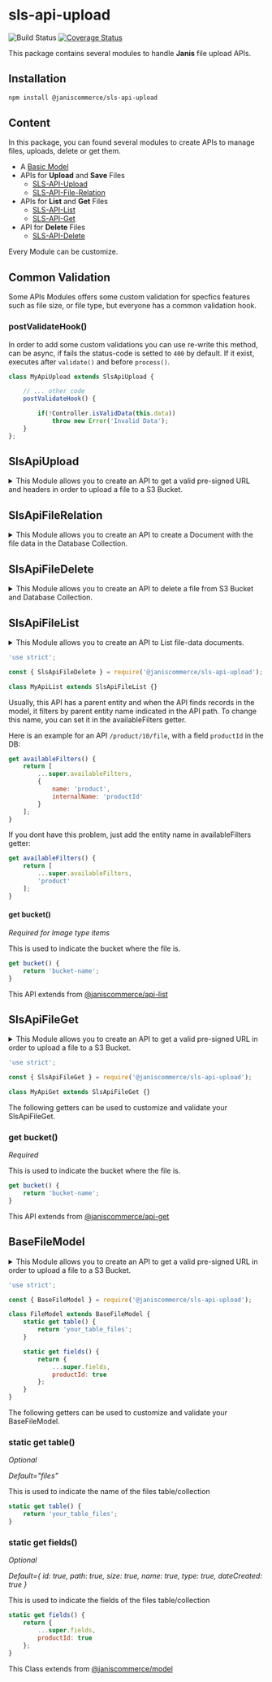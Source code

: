 # sls-api-upload

![Build Status](https://github.com/janis-commerce/sls-api-upload/workflows/Build%20Status/badge.svg)
[![Coverage Status](https://coveralls.io/repos/github/janis-commerce/sls-api-upload/badge.svg?branch=master)](https://coveralls.io/github/janis-commerce/sls-api-upload?branch=master)

This package contains several modules to handle **Janis** file upload APIs.

## Installation
```sh
npm install @janiscommerce/sls-api-upload
```

## Content

In this package, you can found several modules to create APIs to manage files, uploads, delete or get them.

* A [Basic Model](#BaseFileModel)
* APIs for **Upload** and **Save** Files
	* [SLS-API-Upload](#SlsApiUpload)
	* [SLS-API-File-Relation](#SlsApiFileRelation)
* APIs for **List** and **Get** Files
	* [SLS-API-List](#SlsApiFileList)
	* [SLS-API-Get](#SlsApiFileGet)
* API for **Delete** Files
	* [SLS-API-Delete](#SlsApiFileDelete)

Every Module can be customize.

## Common Validation

Some APIs Modules offers some custom validation for specfics features such as file size, or file type, but everyone has a common validation hook.

### postValidateHook()

In order to add some custom validations you can use re-write this method, can be async, if fails the status-code is setted to `400` by default. If it exist, executes after `validate()` and before `process()`.

```js
class MyApiUpload extends SlsApiUpload {

	// ... other code
	postValidateHook() {

		if(!Controller.isValidData(this.data))
			throw new Error('Invalid Data');
	}
};
```

## SlsApiUpload

<details>
	<summary>This Module allows you to create an API to get a valid pre-signed URL and headers in order to upload a file to a S3 Bucket.</summary>

### API Example

```js
// in src/api/item/file-upload/list.js
'use strict';

const { SlsApiUpload } = require('@janiscommerce/sls-api-upload');

module.exports = class MyApiUpload extends SlsApiUpload {
	get bucket() {
		return 'bucket-name';
	}

	get path() {
		return 'files/';
	}

	get availableTypes() {
		return ['application/pdf']
	}

	get expiration() {
		return 300;
	}

	get sizeRange() {
		return [1, 1024 * 1024 * 5]; // 1byte - 5mb
	}
};

```

### Request Example

```js
{
	fileName: 'my-file.jpg'
}
```

### Response Example

```js
{
	url: 'https://s3.amazonaws.com/bucket-name',
	fields: {
		'Content-Type': 'image/jpg',
		key: 'files/06311e0c-6f32-4a13-93e4-c89a7765e571.jpg',
		bucket: 'bucket-name',
		'X-Amz-Algorithm': 'AWS4-HMAC-SHA256',
		'X-Amz-Credential': 'AAAAAAA99BB0BOCCCCCC/10000000/us-east-2/s3/aws4_request',
		'X-Amz-Date': '20200406T185857Z',
		Policy: 'eyJleHBpcmF0aW9uIjoiMjAyMC0wNC0wNlQxODo1OTo1N1oiLCJjb25kaXRpb25zIjpbWyJjb250ZW5=',
		'X-Amz-Signature': '4e99b9e991df4aa4370e88aa3390000d1a543527fcc1cdb6583b193aed00bf00'
	}
}
```

When you get this response you can use it to make the request with the file.

### Getters

The following getters can be used to customize and validate your `SlsApiUpload`.


#### get bucket()

*Required*

This is used to indicate the bucket where the file should be saved

```js
get bucket() {
	return 'bucket-name';
}
```

#### get path()

*Optional* | *Default=""*

This is used to indicate the path where the file should be saved

```js
get path() {
	return 'files/pdf/';
}
```

#### get availableTypes()

*Optional* | *Default=[]*

This is used to indicate the accepted file types to be uploaded. If you not define them, all types will be valid. Example:

```js
get availableTypes() {
	return ['image/jpg', 'image/jpeg', 'image/png']
}
```

#### get expiration()

*Optional* | *Default=60*

This is used to indicate the expiration time in seconds of the generated URL

```js
get expiration() {
	return 120;
}
```

#### get sizeRange()

*Optional* | *Default=[1,10485760] // 1B to 10MB*

This is used to indicate the valid file size range to be uploaded

```js
get sizeRange() {
	return [1, 20 * 1024 * 1024]; // 1byte - 20mb
}
```

### Hooks

This module has only one Hook:

* [postValidateHook](#Common-Validation)

</details>

## SlsApiFileRelation

<details>
	<summary>This Module allows you to create an API to create a Document with the file data in the Database Collection.</summary>

> **IMPORTANT**, this API must be requested after making the upload to S3 Bucket.

### API Example

```js
// in src/api/item/file-upload/post.js
'use strict';

const { SlsApiFileRelation } = require('@janiscommerce/sls-api-upload');
const FileModel = require('../models/your-file-model');

class MyApiRelation extends SlsApiFileRelation {

	get bucket() {
		return 'bucket-name';
	}

	get model() {
		return FileModel;
	}

	get entityIdField() {
		return 'productId';
	}
}
```

### Request Data

This API has the following required request data:

- **filename**: (string) The name and extension of the file.
- **filesSource**: (string) The full key of the file stored in S3.

#### Request data example

```json
{
	"fileName": "front-image.png",
	"fileSource": "files/images/1f368ddd-97b6-4076-ba63-9e0a71273aac.png"
}
```

### Response

This API response with status-code `201` and `id` if success to Save the file data Document.

```json
// status-code 201
{
	"id": "5e866d89fc33220011108188"
}
```

### Getters

The following getters can be used to customize and validate your API:

#### get bucket()

*Required*

This is used to indicate the bucket where the file was saved

```js
get bucket() {
	return 'bucket-name';
}
```

#### get model()

*Required*

This is used to indicate the Model class that should be used to save the file relationship

```js
const FileModel = require('../models/your-file-model');

get model() {
	return FileModel;
}
```

#### get entityIdField()

*Required*

This is used to indicate the field name where the related entity ID should be saved

```js
	...
	get entityIdField() {
		return 'productId';
	}
	...
```

#### get customFieldsStruct()

*Optional*

This is used to indicate more fields to be validated from the request and saved with the relationship.

```js
get customFieldsStruct() {
	return {
		myRelationshipCustomField: 'string',
		myOptionalRelationshipCustomField: 'string?'
	};
}
```

Request data example;

```json
{
	"fileName": "image.png",
	"fileSource": "files/images/1f368ddd-97b6-4076-ba63-9e0a71273aac.png",
	"myRelationshipCustomField": "theValue"
}
```

### Hooks

This module has 2 Hooks:

* [postValidateHook](#Common-Validation)
* postSaveHook

#### postSaveHook(id, dataFormatted)

This hooks is async and execute after save the document. You can used it to emit an Event, invoke a Lambda function, create an extra Log, make a Request or whatever you need to the do after save.

```js
 postSaveHook(id, itemFormatted) {
	return Invoker.call('ItemNotify', { id, ...itemFormatted});
}
```

### Format

The object is created with the following fields:

* `name`: the filename, example: `front-image.png`
* `path`: the relative path in S3 Bucket, example `files/images/1f368ddd-97b6-4076-ba63-9e0a71273aac.png`
* `mimeType`: the file full type, example: `ìmage/png`
* `type`: the simplified type, example `image`
* `size`: the file size in Bytes, example: `1000`

But if you have more fields, or you can add any others, you can use a custom Format method

#### format(extraFileData)

It's async and received the extra file data (if you added `customFieldsStruct`).

```js
format({ myRelationshipCustomField, myOptionalRelationshipCustomField }) {
	return {
		relations: {
			default: myRelationshipCustomField,
			optional: myOptionalRelationshipCustomField
		},
		lucky: Math.random() * 1000
	};
}
```

And final document saved in database would be:

```js
{
	path: 'files/images/1f368ddd-97b6-4076-ba63-9e0a71273aac.png',
	name: 'front-image.png',
	mimeType: 'image/png',
	type: 'image',
	size: 10000,
	relations: {
		default: 'stuff',
		optional: 'accesory'
	},
	lucky: 667
}
```

</details>

## SlsApiFileDelete

<details>
	<summary>This Module allows you to create an API to delete a file from S3 Bucket and Database Collection.</summary>

### API Example

```js
// in src/api/item/file/delete.js
'use strict';

const { SlsApiFileDelete } = require('@janiscommerce/sls-api-upload');
const FileModel = require('../models/your-file-model');

class MyApiDelete extends SlsApiFileDelete {

	get bucket() {
		return 'bucket-name';
	}

	get model() {
		return FileModel;
	}

	get entityIdField() {
		return 'productId';
	}
}
```

### Getters

The following getters can be used to customize and validate your SlsApiFileDelete.

#### get bucket()

*Required*

This is used to indicate the bucket where the file is.

```js
get bucket() {
	return 'bucket-name';
}
```
#### get model()

*Required*

This is used to indicate the Model class that should be used to remove the file relationship

```js
const FileModel = require('../models/your-file-model');

get model() {
	return FileModel;
}
```

#### get entityIdField()

*Required*

This is used to indicate the field name where the related entity ID was saved

```js
get entityIdField() {
	return 'productId';
}
```

### Hooks

This module has two Hooks:

* [postValidateHook](#Common-Validation)
* postDeleteHook

#### postDeleteHook(itemDeleted)

This hooks is async and execute after delete the document from S3 Bucket. You can used it to emit an Event, invoke a Lambda function, create an extra Log, make a Request or whatever you need to the do after delete it.

```js
 postDeleteHook(itemDeleted) {

	return EventEmitter.emit({
		entity: 'item',
		event: 'deleted',
		client: this.session.clientCode,
		id: itemDeleted.id
	});
}
```

</details>

## SlsApiFileList

<details>
	<summary>This Module allows you to create an API to List file-data documents.</summary>

### Hooks

This module has only one Hook:

* [postValidateHook](#Common-Validation)

</details>


```js
'use strict';

const { SlsApiFileDelete } = require('@janiscommerce/sls-api-upload');

class MyApiList extends SlsApiFileList {}

```

Usually, this API has a parent entity and when the API finds records in the model, it filters by parent entity name indicated in the API path.
To change this name, you can set it in the availableFilters getter.

Here is an example for an API `/product/10/file`, with a field `productId` in the DB:

```js
get availableFilters() {
	return [
		...super.availableFilters,
		{
			name: 'product',
			internalName: 'productId'
		}
	];
}
```

If you dont have this problem, just add the entity name in availableFilters getter:

```js
get availableFilters() {
	return [
		...super.availableFilters,
		'product'
	];
}
```

#### get bucket()

*Required for Image type items*

This is used to indicate the bucket where the file is.

```js
get bucket() {
	return 'bucket-name';
}
```

This API extends from [@janiscommerce/api-list](https://www.npmjs.com/package/@janiscommerce/api-list)

## SlsApiFileGet

<details>
	<summary>This Module allows you to create an API to get a valid pre-signed URL in order to upload a file to a S3 Bucket.</summary>


### Hooks

This module has only one Hook:

* [postValidateHook](#Common-Validation)

</details>


```js
'use strict';

const { SlsApiFileGet } = require('@janiscommerce/sls-api-upload');

class MyApiGet extends SlsApiFileGet {}
```

The following getters can be used to customize and validate your SlsApiFileGet.

### get bucket()

*Required*

This is used to indicate the bucket where the file is.

```js
get bucket() {
	return 'bucket-name';
}
```

This API extends from [@janiscommerce/api-get](https://www.npmjs.com/package/@janiscommerce/api-get)

## BaseFileModel

<details>
	<summary>This Module allows you to create an API to get a valid pre-signed URL in order to upload a file to a S3 Bucket.</summary>
</details>

```js
'use strict';

const { BaseFileModel } = require('@janiscommerce/sls-api-upload');

class FileModel extends BaseFileModel {
	static get table() {
		return 'your_table_files';
	}

	static get fields() {
		return {
			...super.fields,
			productId: true
		};
	}
}

```

The following getters can be used to customize and validate your BaseFileModel.

### static get table()

*Optional*

*Default="files"*

This is used to indicate the name of the files table/collection

```js
static get table() {
	return 'your_table_files';
}
```

### static get fields()

*Optional*

*Default={ id: true, path: true, size: true, name: true, type: true, dateCreated: true }*

This is used to indicate the fields of the files table/collection

```js
static get fields() {
	return {
		...super.fields,
		productId: true
	};
}
```

This Class extends from [@janiscommerce/model](https://www.npmjs.com/package/@janiscommerce/model)
